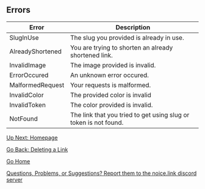 ## Errors


|Error           |Description                                                     |
|----------------|----------------------------------------------------------------|
|SlugInUse       |The slug you provided is already in use.                        |
|AlreadyShortened|You are trying to shorten an already shortened link.            |
|InvalidImage    |The image provided is invalid.                                  |
|ErrorOccured    |An unknown error occured.                                       |
|MalformedRequest|Your requests is malformed.                                     |
|InvalidColor    |The provided color is invalid                                   |
|InvalidToken    |The color provided is invalid.                                  |
|NotFound        |The link that you tried to get using slug or token is not found.|



[Up Next: Homepage](https://johnjiromanji.github.io/noicepy)

[Go Back: Deleting a Link](https://johnjiromanji.github.io/delete)

[Go Home](https://johnjiromanji.github.io/noicepy)

[Questions, Problems, or Suggestions? Report them to the noice.link discord server](https://discord.com/invite/879kJMUgGP)
